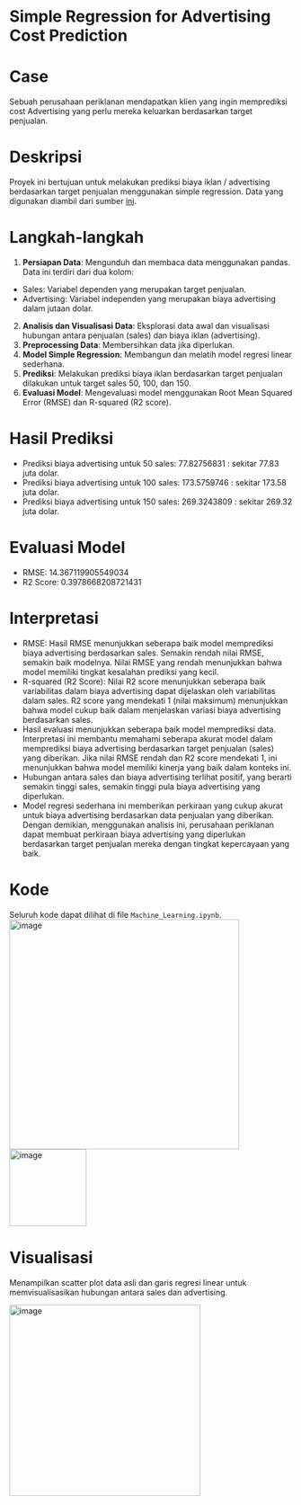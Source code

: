 # Simple Regression for Advertising Cost Prediction

# Case
Sebuah perusahaan periklanan mendapatkan klien yang ingin memprediksi cost Advertising yang perlu mereka keluarkan berdasarkan target penjualan.

# Deskripsi
Proyek ini  bertujuan untuk melakukan prediksi biaya iklan / advertising berdasarkan target penjualan menggunakan simple regression. Data yang digunakan diambil dari sumber [ini](https://www.econometrics.com/intro/sales.htm).

# Langkah-langkah
1. **Persiapan Data**: Mengunduh dan membaca data menggunakan pandas. Data ini terdiri dari dua kolom:
- Sales: Variabel dependen yang merupakan target penjualan.
- Advertising: Variabel independen yang merupakan biaya advertising dalam jutaan dolar.
2. **Analisis dan Visualisasi Data**: Eksplorasi data awal dan visualisasi hubungan antara penjualan (sales) dan biaya iklan (advertising).
3. **Preprocessing Data**: Membersihkan data jika diperlukan.
4. **Model Simple Regression**: Membangun dan melatih model regresi linear sederhana.
5. **Prediksi**: Melakukan prediksi biaya iklan berdasarkan target penjualan dilakukan untuk target sales 50, 100, dan 150.
6. **Evaluasi Model**: Mengevaluasi model menggunakan Root Mean Squared Error (RMSE) dan R-squared (R2 score).

# Hasil Prediksi
- Prediksi biaya advertising untuk 50 sales: 77.82756831 : sekitar 77.83 juta dolar.
- Prediksi biaya advertising untuk 100 sales: 173.5759746 : sekitar 173.58 juta dolar.
- Prediksi biaya advertising untuk 150 sales: 269.3243809 : sekitar 269.32 juta dolar.

# Evaluasi Model
- RMSE: 14.367119905549034
- R2 Score: 0.3978668208721431

# Interpretasi
- RMSE: Hasil RMSE menunjukkan seberapa baik model memprediksi biaya advertising berdasarkan sales. Semakin rendah nilai RMSE, semakin baik modelnya. Nilai RMSE yang rendah menunjukkan bahwa model memiliki tingkat kesalahan prediksi yang kecil.
- R-squared (R2 Score): Nilai R2 score menunjukkan seberapa baik variabilitas dalam biaya advertising dapat dijelaskan oleh variabilitas dalam sales. R2 score yang mendekati 1 (nilai maksimum) menunjukkan bahwa model cukup baik dalam menjelaskan variasi biaya advertising berdasarkan sales.
- Hasil evaluasi menunjukkan seberapa baik model memprediksi data. Interpretasi ini membantu memahami seberapa akurat model dalam memprediksi biaya advertising berdasarkan target penjualan (sales) yang diberikan. Jika nilai RMSE rendah dan R2 score mendekati 1, ini menunjukkan bahwa model memiliki kinerja yang baik dalam konteks ini.
- Hubungan antara sales dan biaya advertising terlihat positif, yang berarti semakin tinggi sales, semakin tinggi pula biaya advertising yang diperlukan.
- Model regresi sederhana ini memberikan perkiraan yang cukup akurat untuk biaya advertising berdasarkan data penjualan yang diberikan. Dengan demikian, menggunakan analisis ini, perusahaan periklanan dapat membuat perkiraan biaya advertising yang diperlukan berdasarkan target penjualan mereka dengan tingkat kepercayaan yang baik.

# Kode
Seluruh kode dapat dilihat di file `Machine_Learning.ipynb`.
<img width="409" alt="image" src="https://github.com/AfrohFauziah/Machine-Learning/assets/161470622/4d55904b-cc1d-433f-a0ae-fee0b4401b88">
<img width="137" alt="image" src="https://github.com/AfrohFauziah/Machine-Learning/assets/161470622/b858e736-282d-4395-bbba-03b300cf68b0">

# Visualisasi
Menampilkan scatter plot data asli dan garis regresi linear untuk memvisualisasikan hubungan antara sales dan advertising.

<img width="340" alt="image" src="https://github.com/AfrohFauziah/Machine-Learning/assets/161470622/01c177e4-4a3f-4cbb-b547-9a3311a0d0f6">
